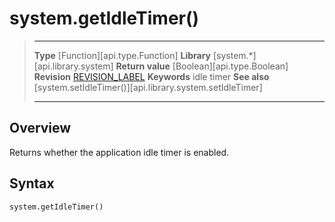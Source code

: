 # system.getIdleTimer()

> --------------------- ------------------------------------------------------------------------------------------
> __Type__              [Function][api.type.Function]
> __Library__           [system.*][api.library.system]
> __Return value__      [Boolean][api.type.Boolean]
> __Revision__          [REVISION_LABEL](REVISION_URL)
> __Keywords__          idle timer
> __See also__          [system.setIdleTimer()][api.library.system.setIdleTimer]
> --------------------- ------------------------------------------------------------------------------------------


## Overview

Returns whether the application idle timer is enabled. 


## Syntax

	system.getIdleTimer()
